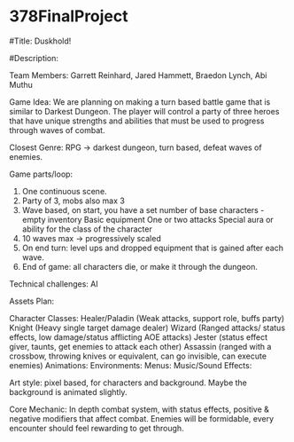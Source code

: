 # 378FinalProject

#Title: Duskhold!

#Description: 

Team Members: Garrett Reinhard, Jared Hammett, Braedon Lynch, Abi Muthu

Game Idea:
We are planning on making a turn based battle game that is similar to Darkest Dungeon. The player will control a party of three heroes that have unique strengths and abilities that must be used to progress through waves of combat.

Closest Genre: RPG -> darkest dungeon, turn based, defeat waves of enemies.

Game parts/loop:
1. One continuous scene.
2. Party of 3, mobs also max 3
3. Wave based, on start, you have a set number of base characters - empty inventory
Basic equipment
One or two attacks
Special aura or ability for the class of the character
4. 10 waves max -> progressively scaled
5. On end turn: level ups and dropped equipment that is gained after each wave.
6. End of game: all characters die, or make it through the dungeon. 

Technical challenges:
AI

Assets Plan:

Character Classes:
Healer/Paladin (Weak attacks, support role, buffs party)
Knight (Heavy single target damage dealer)
Wizard (Ranged attacks/ status effects, low damage/status afflicting AOE attacks)
Jester (status effect giver, taunts, get enemies to attack each other)
Assassin (ranged with a crossbow, throwing knives or equivalent, can go invisible, can execute enemies)
Animations:
Environments: 
Menus:
Music/Sound Effects:

Art style: pixel based, for characters and background. Maybe the background is animated slightly.

Core Mechanic: In depth combat system, with status effects, positive & negative modifiers that affect combat. Enemies will be formidable, every encounter should feel rewarding to get through.

